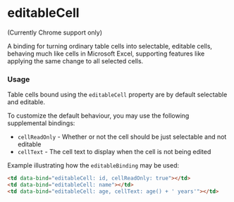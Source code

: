 editableCell
============

(Currently Chrome support only)

A binding for turning ordinary table cells into selectable, editable cells, 
behaving much like cells in Microsoft Excel, supporting features like applying 
the same change to all selected cells.

### Usage

Table cells bound using the `editableCell` property are by default selectable and editable. 

To customize the default behaviour, you may use the following supplemental bindings:

 - `cellReadOnly` - Whether or not the cell should be just selectable and not editable
 - `cellText` - The cell text to display when the cell is not being edited

Example illustrating how the `editableBinding` may be used:

```html
<td data-bind="editableCell: id, cellReadOnly: true"></td>
<td data-bind="editableCell: name"></td>
<td data-bind="editableCell: age, cellText: age() + ' years'"></td>
```